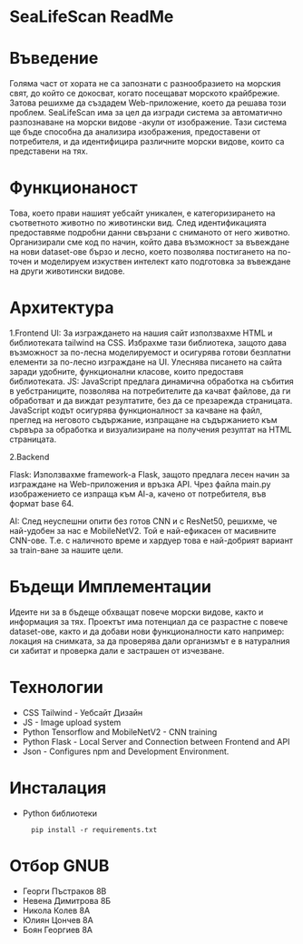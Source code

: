# SeaLifeScan ReadMe


#  Въведение 
Голяма част от хората не са запознати с разнообразието на морския свят, до който се докосват, когато посещават морското крайбрежие. Затова решихме да създадем Web-приложение, което да решава този проблем.
SeaLifeScan има за цел да изгради система за автоматично разпознаване на морски видове -акули от изображение. Тази система ще бъде способна да анализира изображения, предоставени от потребителя, и да идентифицира различните морски видове, които са представени на тях. 

#  Функционаност
Това, което прави нашият уебсайт уникален, е категоризирането на съответното животно по животински вид. След идентификацията предоставяме подробни данни свързани с сниманото от него животно. Организирали сме код по начин, който дава възможност за въвеждане на нови dataset-ове бързо и лесно, което позволява постигането на по-точен и моделируем изкуствен интелект като подготовка за въвеждане на други животински видове.


# Архитектура 
1.Frontend
UI:
 За изграждането на нашия сайт използвахме HTML и библиотеката tailwind на CSS. Избрахме тази библиотека, защото дава възможност за по-лесна моделируемост и осигурява готови безплатни елементи за по-лесно изграждане на UI. Улеснява писането на сайта заради удобните, функционални класове, които предоставя библиотеката.
JS: 
 JavaScript предлага динамична обработка на събития в уебстраниците, позволява на потребителите да качват файлове, да ги обработват и да виждат резултатите, без да се презарежда страницата. JavaScript кодът осигурява функционалност за качване на файл, преглед на неговото съдържание, изпращане на съдържанието към сървъра за обработка и визуализиране на получения резултат на HTML страницата.

2.Backend

Flask:
 Използвахме framework-a Flask, защото предлага лесен начин за изграждане на Web-приложения и връзка  АPI. Чрез файла main.py изображението се изпраща към AI-a, качено от потребителя, във формат base 64.

AI:
 След неуспешни опити без готов CNN и с ResNet50, решихме, че най-удобен за нас е MobileNetV2. Той е най-ефикасен от масивните CNN-ове. Т.е. с наличното време и хардуер това е най-добрият вариант за train-ване за нашите цели. 

# Бъдещи Имплементации
 Идеите ни за в бъдеще обхващат повече морски видове, както и информация за тях. Проектът има потенциал да се разрастне с повече dataset-ове, както и да добави нови функционалности като например: локация на снимката, за да проверява дали организмът е в натуралния	си хабитат и проверка дали е застрашен от изчезване.

# Технологии
	
- CSS Tailwind - Уебсайт Дизайн
- JS - Image upload system
- Python Tensorflow and MobileNetV2 - CNN training
- Python Flask - Local Server and Connection between Frontend and API
- Json - Configures npm and Development Environment.
# Инсталация
- Python библиотеки
  
		pip install -r requirements.txt

# Отбор GNUB
- Георги Пъстраков 8В
- Невена Димитрова 8Б
- Никола Колев 8А
- Юлиян Цончев 8А
- Боян Георгиев 8А

